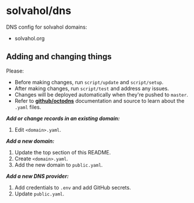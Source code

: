 # solvahol/dns

DNS config for solvahol domains:

- solvahol.org

## Adding and changing things

Please:

- Before making changes, run `script/update` and `script/setup`.
- After making changes, run `script/test` and address any issues.
- Changes will be deployed automatically when they're pushed to `master`.
- Refer to [**github/octodns**](https://github.com/github/octodns) documentation and source to learn about the `.yaml` files.

**_Add or change records in an existing domain:_**

1. Edit `<domain>.yaml`.

**_Add a new domain:_**

1. Update the top section of this README.
1. Create `<domain>.yaml`.
1. Add the new domain to `public.yaml`.

**_Add a new DNS provider:_**

1. Add credentials to `.env` and add GitHub secrets.
1. Update `public.yaml`.
